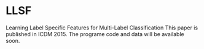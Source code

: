 # LLSF
Learning Label Specific Features for Multi-Label Classification
This paper is published in ICDM 2015.
The programe code and data will be available soon.
